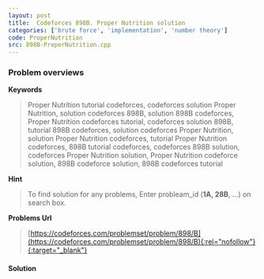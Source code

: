 ```yaml
---
layout: post
title:  Codeforces 898B. Proper Nutrition solution
categories: ['brute force', 'implementation', 'number theory']
code: ProperNutrition
src: 898B-ProperNutrition.cpp
---
```

### **Problem overviews**

**Keywords**
> Proper Nutrition tutorial codeforces, codeforces solution Proper Nutrition, solution codeforces 898B, solution 898B codeforces, Proper Nutrition codeforces tutorial, codeforces solution 898B, tutorial 898B codeforces, solution codeforces Proper Nutrition, solution Proper Nutrition codeforces, tutorial Proper Nutrition codeforces, 898B tutorial codeforces, codeforces 898B solution, codeforces Proper Nutrition solution, Proper Nutrition codeforce solution, 898B codeforce solution, 898B codeforces tutorial

**Hint**
> To find solution for any problems, Enter probleam_id (**1A, 28B**, ...) on search box. 

**Problems Url**
> [https://codeforces.com/problemset/problem/898/B](https://codeforces.com/problemset/problem/898/B){:rel="nofollow"}{:target="_blank"}

#### **Solution**



